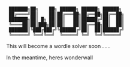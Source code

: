 ```
 ███████╗██╗    ██╗ ██████╗ ██████╗ ██████╗ 
 ██╔════╝██║    ██║██╔═══██╗██╔══██╗██╔══██╗
 ███████╗██║ █╗ ██║██║   ██║██████╔╝██║  ██║
 ╚════██║██║███╗██║██║   ██║██╔══██╗██║  ██║
 ███████║╚███╔███╔╝╚██████╔╝██║  ██║██████╔╝
 ╚══════╝ ╚══╝╚══╝  ╚═════╝ ╚═╝  ╚═╝╚═════╝ 
```

This will become a wordle solver soon . . .

In the meantime, heres wonderwall
